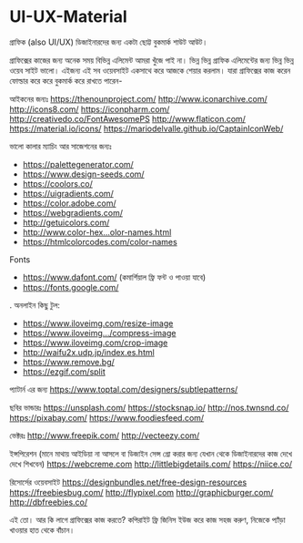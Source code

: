 # UI-UX-Material

গ্রাফিক (also UI/UX) ডিজাইনারদের জন্য একটা ছোট্ট বুকমার্ক শাউট আউট।

গ্রাফিক্সের কাজের জন্য অনেক সময় বিভিন্ন এলিমেন্ট আমরা খুঁজে পাই না। ভিন্ন ভিন্ন গ্রাফিক এলিমেন্টের জন্য ভিন্ন ভিন্ন ওয়েব সাইট ভালো। এইজন্য এই সব ওয়েবসাইট একসাথে করে আজকে শেয়ার করলাম। যারা গ্রাফিক্সের কাজ করেন ফোল্ডার করে করে বুকমার্ক করে রাখতে পারেন-  

আইকনের জন্যঃ 
https://thenounproject.com/
http://www.iconarchive.com/ http://icons8.com/ https://iconpharm.com/ http://creativedo.co/FontAwesomePS http://www.flaticon.com/ https://material.io/icons/
https://mariodelvalle.github.io/CaptainIconWeb/

ভালো কালার ম্যাচিং আর সাজেশনের জন্যঃ
- https://palettegenerator.com/
- https://www.design-seeds.com/
- https://coolors.co/
- https://uigradients.com/
- https://color.adobe.com/
- https://webgradients.com/ 
- http://getuicolors.com/
- http://www.color-hex...olor-names.html
- https://htmlcolorcodes.com/color-names

Fonts
- https://www.dafont.com/  (কমার্শিয়াল ফ্রি ফন্ট ও পাওয়া যাবে)
- https://fonts.google.com/

.
অনলাইন কিছু টুল:
- https://www.iloveimg.com/resize-image
- https://www.iloveimg.../compress-image
- https://www.iloveimg.com/crop-image
- http://waifu2x.udp.jp/index.es.html
- https://www.remove.bg/
- https://ezgif.com/split


প্যাটার্ন এর জন্য
 https://www.toptal.com/designers/subtlepatterns/

ছবির ভান্ডারঃ
https://unsplash.com/
https://stocksnap.io/
http://nos.twnsnd.co/
https://pixabay.com/ 
https://www.foodiesfeed.com/

ভেক্টরঃ
http://www.freepik.com/
http://vecteezy.com/

ইন্সপিরেশন (মানে মাথায় আইডিয়া না আসলে বা ডিজাইন সেন্স গ্রো করার জন্য যেখান থেকে ডিজাইনারদের কাজ দেখে দেখে শিখবেন)
https://webcreme.com
http://littlebigdetails.com/
https://niice.co/

রিসোর্সের ওয়েবসাইট
https://designbundles.net/free-design-resources
https://freebiesbug.com/
http://flypixel.com
http://graphicburger.com/
http://dbfreebies.co/

এই তো। আর কি লাগে গ্রাফিক্সের কাজ করতে? কপিরাইট ফ্রি জিনিস ইউজ করে কাজ সহজ করুণ, নিজেকে প্যাঁড়া খাওয়ার হাত থেকে বাঁচান। 
